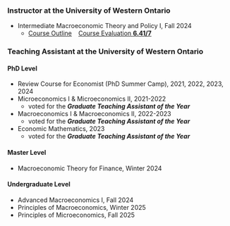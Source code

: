 ### Instructor at the University of Western Ontario
- Intermediate Macroeconomic Theory and Policy I, Fall 2024 
    - [Course Outline](https://fxiangecon.github.io/teaching/2024-Course_Outline.pdf) &ensp; [Course Evaluation **6.41/7**](https://fxiangecon.github.io/teaching/2024-Course_Evaluation.pdf)


### Teaching Assistant at the University of Western Ontario

#### **PhD Level**
- Review Course for Economist (PhD Summer Camp), 2021, 2022, 2023, 2024
- Microeconomics I & Microeconomics II, 2021-2022
    - voted for the ***Graduate Teaching Assistant of the Year***
- Macroeconomics I & Macroeconomics II, 2022-2023
    - voted for the ***Graduate Teaching Assistant of the Year***
- Economic Mathematics, 2023
    - voted for the ***Graduate Teaching Assistant of the Year***
#### **Master Level**
- Macroeconomic Theory for Finance, Winter 2024
#### **Undergraduate Level**
- Advanced Macroeconomics I, Fall 2024
- Principles of Macroeconomics, Winter 2025
- Principles of Microeconomics, Fall 2025
